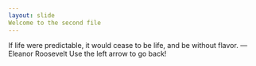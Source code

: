 ```yaml
---
layout: slide
Welcome to the second file
---
```

If life were predictable, it would cease to be life, and be without flavor. — Eleanor Roosevelt
Use the left arrow to go back!

